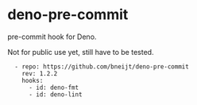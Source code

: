 # deno-pre-commit

pre-commit hook for Deno.

Not for public use yet, still have to be tested.

```
  - repo: https://github.com/bneijt/deno-pre-commit
    rev: 1.2.2
    hooks:
      - id: deno-fmt
      - id: deno-lint
```
